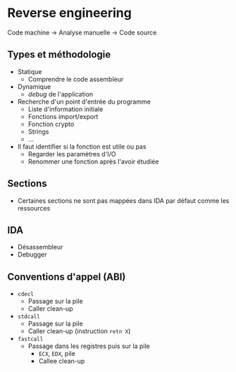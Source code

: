 # Reverse engineering

Code machine &rightarrow; Analyse manuelle &rightarrow; Code source

## Types et méthodologie
* Statique
    * Comprendre le code assembleur
* Dynamique
    * _debug_ de l'application
* Recherche d'un point d'entrée du programme
    * Liste d'information initiale
    * Fonctions import/export
    * Fonction crypto
    * Strings
    * ...
* Il faut identifier si la fonction est utile ou pas
    * Regarder les paramètres d'I/O
    * Renommer une fonction après l'avoir étudiée

## Sections
* Certaines sections ne sont pas mappées dans IDA par défaut comme les ressources

## IDA
* Désassembleur
* Debugger

## Conventions d'appel (ABI)
* `cdecl`
    * Passage sur la pile
    * Caller clean-up
* `stdcall`
    * Passage sur la pile
    * Caller clean-up (instruction `retn X`)
* `fastcall`
    * Passage dans les registres puis sur la pile
        * `ECX`, `EDX`, pile
        * Callee clean-up